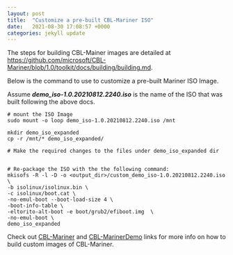 ```yaml
---
layout: post
title:  "Customize a pre-built CBL-Mariner ISO"
date:   2021-08-30 17:08:57 +0000
categories: jekyll update
---
```

The steps for building CBL-Mainer images are detailed at https://github.com/microsoft/CBL-Mariner/blob/1.0/toolkit/docs/building/building.md.

Below is the command to use to customize a pre-built Mariner ISO Image.

Assume ***demo_iso-1.0.20210812.2240.iso*** is the name of the ISO that was built following the above docs.


```
# mount the ISO Image
sudo mount -o loop demo_iso-1.0.20210812.2240.iso /mnt

mkdir demo_iso_expanded
cp -r /mnt/* demo_iso_expanded/

# Make the required changes to the files under demo_iso_expanded dir


# Re-package the ISO with the the following command:
mkisofs -R -l -D -o <output_dir>/custom_demo_iso-1.0.20210812.2240.iso \
-b isolinux/isolinux.bin \
-c isolinux/boot.cat \
-no-emul-boot --boot-load-size 4 \
-boot-info-table \
-eltorito-alt-boot -e boot/grub2/efiboot.img  \
-no-emul-boot \
demo_iso_expanded

```
Check out [CBL-Mariner][CBL-Mariner] and [CBL-MarinerDemo][CBL-MarinerDemo] links for more info on how to build custom images of CBL-Mariner.

[CBL-Mariner]: https://github.com/microsoft/CBL-Mariner/blob/1.0/toolkit/docs/building/building.md
[CBL-MarinerDemo]: https://github.com/microsoft/CBL-MarinerDemo
